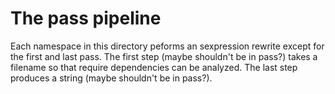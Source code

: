 # The pass pipeline

Each namespace in this directory peforms an sexpression rewrite except for the first and last pass.
The first step (maybe shouldn't be in pass?) takes a filename so that require dependencies can be analyzed.
The last step produces a string (maybe shouldn't be in pass?).
